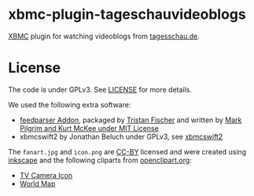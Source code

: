 xbmc-plugin-tageschauvideoblogs
===============================

[XBMC](http://xbmc.org/) plugin for watching videoblogs from [tagesschau.de](http://www.tagesschau.de/).

License
=======

The code is under GPLv3. See [LICENSE](https://github.com/fisch42/xbmc-plugin-tageschauvideoblogs/blob/master/LICENSE.txt) for more details.

We used the following extra software:
  * [feedparser Addon](https://github.com/dersphere/script.module.feedparser), packaged by [Tristan Fischer](https://github.com/dersphere) and written by [Mark Pilgrim and Kurt McKee under MIT License](https://github.com/dersphere/script.module.feedparser/blob/master/LICENSE.txt)
  * xbmcswift2 by Jonathan Beluch under GPLv3, see [xbmcswift2](https://github.com/jbeluch/xbmcswift2)

The `fanart.jpg` and `icon.png` are
[CC-BY](http://creativecommons.org/licenses/by/3.0/) licensed and were created
using [inkscape](http://inkscape.org/) and the following cliparts from
[openclipart.org](http://openclipart.org/):
  * [TV Camera Icon](http://openclipart.org/detail/29327/tv-camera-icon-48x48-by-basarugur)
  * [World Map](http://openclipart.org/detail/19011/world-map-by-shokunin)
